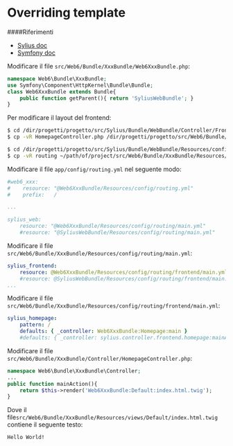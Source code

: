 Overriding template
====

####Riferimenti
- [Sylius doc](http://docs.sylius.org/en/latest/bundles/general/overriding_controllers.html?highlight=overriding)
- [Symfony doc](http://symfony.com/it/doc/current/cookbook/bundles/inheritance.html)

Modificare il file `src/Web6/Bundle/XxxBundle/Web6XxxBundle.php`:
```php
namespace Web6\Bundle\XxxBundle;
use Symfony\Component\HttpKernel\Bundle\Bundle;
class Web6XxxBundle extends Bundle{
    public function getParent(){ return 'SyliusWebBundle'; }
}
```

Per modificare il layout del frontend:

```bash
$ cd /dir/progetti/progetto/src/Sylius/Bundle/WebBundle/Controller/Frontend
$ cp -vR HomepageController.php /dir/progetti/progetto/src/Web6/Bundle/XxxBundle/Controller

$ cd /dir/progetti/progetto/src/Sylius/Bundle/WebBundle/Resources/config
$ cp -vR routing ~/path/of/project/src/Web6/Bundle/XxxBundle/Resources/config
```

Modificare il file `app/config/routing.yml` nel seguente modo:
```yaml
#web6_xxx:
#    resource: "@Web6XxxBundle/Resources/config/routing.yml"
#    prefix:   /

...

sylius_web:
    resource: "@Web6XxxBundle/Resources/config/routing/main.yml"
    #resource: "@SyliusWebBundle/Resources/config/routing/main.yml"
```

Modificare il file `src/Web6/Bundle/XxxBundle/Resources/config/routing/main.yml`:
```yaml
sylius_frontend:
    resource: @Web6XxxBundle/Resources/config/routing/frontend/main.yml
    #resource: @SyliusWebBundle/Resources/config/routing/frontend/main.yml
...
```

Modificare il file `src/Web6/Bundle/XxxBundle/Resources/config/routing/frontend/main.yml`:
```yaml
sylius_homepage:
    pattern: /
    defaults: { _controller: Web6XxxBundle:Homepage:main }
    #defaults: { _controller: sylius.controller.frontend.homepage:mainAction }
```
Modificare il file `src/Web6/Bundle/XxxBundle/Controller/HomepageController.php`:
```php
namespace Web6\Bundle\XxxBundle\Controller;
...
public function mainAction(){
	return $this->render('Web6XxxBundle:Default:index.html.twig');
}
```
Dove il file`src/Web6/Bundle/XxxBundle/Resources/views/Default/index.html.twig` contiene il seguente testo:
```html
Hello World!
```
